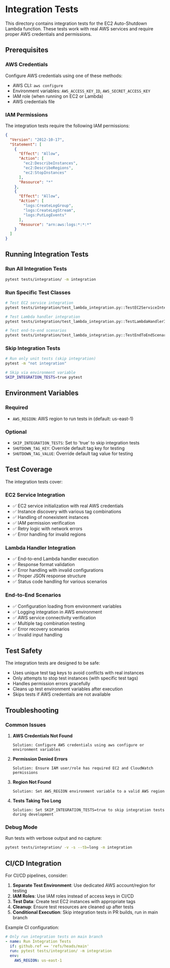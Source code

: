 # Integration Tests

This directory contains integration tests for the EC2 Auto-Shutdown Lambda function. These tests work with real AWS services and require proper AWS credentials and permissions.

## Prerequisites

### AWS Credentials
Configure AWS credentials using one of these methods:
- AWS CLI: `aws configure`
- Environment variables: `AWS_ACCESS_KEY_ID`, `AWS_SECRET_ACCESS_KEY`
- IAM role (when running on EC2 or Lambda)
- AWS credentials file

### IAM Permissions
The integration tests require the following IAM permissions:

```json
{
  "Version": "2012-10-17",
  "Statement": [
    {
      "Effect": "Allow",
      "Action": [
        "ec2:DescribeInstances",
        "ec2:DescribeRegions",
        "ec2:StopInstances"
      ],
      "Resource": "*"
    },
    {
      "Effect": "Allow",
      "Action": [
        "logs:CreateLogGroup",
        "logs:CreateLogStream",
        "logs:PutLogEvents"
      ],
      "Resource": "arn:aws:logs:*:*:*"
    }
  ]
}
```

## Running Integration Tests

### Run All Integration Tests
```bash
pytest tests/integration/ -m integration
```

### Run Specific Test Classes
```bash
# Test EC2 service integration
pytest tests/integration/test_lambda_integration.py::TestEC2ServiceIntegration -v

# Test Lambda handler integration
pytest tests/integration/test_lambda_integration.py::TestLambdaHandlerIntegration -v

# Test end-to-end scenarios
pytest tests/integration/test_lambda_integration.py::TestEndToEndScenarios -v
```

### Skip Integration Tests
```bash
# Run only unit tests (skip integration)
pytest -m "not integration"

# Skip via environment variable
SKIP_INTEGRATION_TESTS=true pytest
```

## Environment Variables

### Required
- `AWS_REGION`: AWS region to run tests in (default: us-east-1)

### Optional
- `SKIP_INTEGRATION_TESTS`: Set to 'true' to skip integration tests
- `SHUTDOWN_TAG_KEY`: Override default tag key for testing
- `SHUTDOWN_TAG_VALUE`: Override default tag value for testing

## Test Coverage

The integration tests cover:

### EC2 Service Integration
- ✅ EC2 service initialization with real AWS credentials
- ✅ Instance discovery with various tag combinations
- ✅ Handling of nonexistent instances
- ✅ IAM permission verification
- ✅ Retry logic with network errors
- ✅ Error handling for invalid regions

### Lambda Handler Integration
- ✅ End-to-end Lambda handler execution
- ✅ Response format validation
- ✅ Error handling with invalid configurations
- ✅ Proper JSON response structure
- ✅ Status code handling for various scenarios

### End-to-End Scenarios
- ✅ Configuration loading from environment variables
- ✅ Logging integration in AWS environment
- ✅ AWS service connectivity verification
- ✅ Multiple tag combination testing
- ✅ Error recovery scenarios
- ✅ Invalid input handling

## Test Safety

The integration tests are designed to be safe:

- Uses unique test tag keys to avoid conflicts with real instances
- Only attempts to stop test instances (with specific test tags)
- Handles permission errors gracefully
- Cleans up test environment variables after execution
- Skips tests if AWS credentials are not available

## Troubleshooting

### Common Issues

1. **AWS Credentials Not Found**
   ```
   Solution: Configure AWS credentials using aws configure or environment variables
   ```

2. **Permission Denied Errors**
   ```
   Solution: Ensure IAM user/role has required EC2 and CloudWatch permissions
   ```

3. **Region Not Found**
   ```
   Solution: Set AWS_REGION environment variable to a valid AWS region
   ```

4. **Tests Taking Too Long**
   ```
   Solution: Set SKIP_INTEGRATION_TESTS=true to skip integration tests during development
   ```

### Debug Mode
Run tests with verbose output and no capture:
```bash
pytest tests/integration/ -v -s --tb=long -m integration
```

## CI/CD Integration

For CI/CD pipelines, consider:

1. **Separate Test Environment**: Use dedicated AWS account/region for testing
2. **IAM Roles**: Use IAM roles instead of access keys in CI/CD
3. **Test Data**: Create test EC2 instances with appropriate tags
4. **Cleanup**: Ensure test resources are cleaned up after tests
5. **Conditional Execution**: Skip integration tests in PR builds, run in main branch

Example CI configuration:
```yaml
# Only run integration tests on main branch
- name: Run Integration Tests
  if: github.ref == 'refs/heads/main'
  run: pytest tests/integration/ -m integration
  env:
    AWS_REGION: us-east-1
```